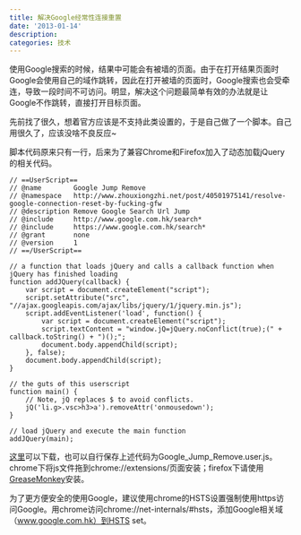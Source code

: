 ```yaml
---
title: 解决Google经常性连接重置
date: '2013-01-14'
description:
categories: 技术
---
```

使用Google搜索的时候，结果中可能会有被墙的页面。由于在打开结果页面时Google会使用自己的域作跳转，因此在打开被墙的页面时，Google搜索也会受牵连，导致一段时间不可访问。明显，解决这个问题最简单有效的办法就是让Google不作跳转，直接打开目标页面。  

先前找了很久，想着官方应该是不支持此类设置的，于是自己做了一个脚本。自己用很久了，应该没啥不良反应~  

脚本代码原来只有一行，后来为了兼容Chrome和Firefox加入了动态加载jQuery的相关代码。

	// ==UserScript==
	// @name        Google Jump Remove
	// @namespace   http://www.zhouxiongzhi.net/post/40501975141/resolve-google-connection-reset-by-fucking-gfw
	// @description Remove Google Search Url Jump
	// @include     http://www.google.com.hk/search*
	// @include     https://www.google.com.hk/search*
	// @grant       none
	// @version     1
	// ==/UserScript==
	
	// a function that loads jQuery and calls a callback function when jQuery has finished loading
	function addJQuery(callback) {
		var script = document.createElement("script");
		script.setAttribute("src", "//ajax.googleapis.com/ajax/libs/jquery/1/jquery.min.js");
		script.addEventListener('load', function() {
			var script = document.createElement("script");
			script.textContent = "window.jQ=jQuery.noConflict(true);(" + callback.toString() + ")();";
			document.body.appendChild(script);
		}, false);
		document.body.appendChild(script);
	}
	
	// the guts of this userscript
	function main() {
		// Note, jQ replaces $ to avoid conflicts.
		jQ('li.g>.vsc>h3>a').removeAttr('onmousedown');
	}
	
	// load jQuery and execute the main function
	addJQuery(main);

[这里][Google-Jump-Remove-UserScript]可以下载，也可以自行保存上述代码为Google_Jump_Remove.user.js。chrome下将js文件拖到chrome://extensions/页面安装；firefox下请使用[GreaseMonkey][GreaseMonkey]安装。  

为了更方便安全的使用Google，建议使用chrome的HSTS设置强制使用https访问Google。用chrome访问chrome://net-internals/#hsts，添加Google相关域（www.google.com.hk）到HSTS set。


[Google-Jump-Remove-UserScript]: http://userscripts.org/scripts/show/156455
[GreaseMonkey]: http://www.greasespot.net/
